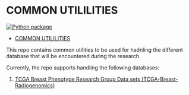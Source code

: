 # COMMON UTILILITIES
[![Python package](https://github.com/ohaddoron/common/actions/workflows/python-package.yml/badge.svg?branch=master)](https://github.com/ohaddoron/common/actions/workflows/python-package.yml)
- [COMMON UTILILITIES](#common-utililities)

This repo contains common utilities to be used for hadnling the different database that will be encountered during the research.

Currently, the repo supports handling the following databases:

1. [TCGA Breast Phenotype Research Group Data sets (TCGA-Breast-Radiogenomics)](https://wiki.cancerimagingarchive.net/pages/viewpage.action?pageId=19039112) 
